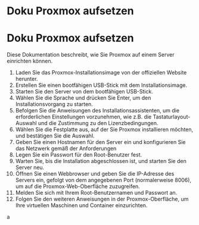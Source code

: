 # Doku Proxmox aufsetzen

# Doku Proxmox aufsetzen

Diese Dokumentation beschreibt, wie Sie Proxmox auf einem Server einrichten können.

1. Laden Sie das Proxmox-Installationsimage von der offiziellen Website herunter.
2. Erstellen Sie einen bootfähigen USB-Stick mit dem Installationsimage.
3. Starten Sie den Server von dem bootfähigen USB-Stick.
4. Wählen Sie die Sprache und drücken Sie Enter, um den Installationsvorgang zu starten.
5. Befolgen Sie die Anweisungen des Installationsassistenten, um die erforderlichen Einstellungen vorzunehmen, wie z.B. die Tastaturlayout-Auswahl und die Zustimmung zu den Lizenzbedingungen.
6. Wählen Sie die Festplatte aus, auf der Sie Proxmox installieren möchten, und bestätigen Sie die Auswahl.
7. Geben Sie einen Hostnamen für den Server ein und konfigurieren Sie das Netzwerk gemäß der Anforderungen
8. Legen Sie ein Passwort für den Root-Benutzer fest.
9. Warten Sie, bis die Installation abgeschlossen ist, und starten Sie den Server neu.
10. Öffnen Sie einen Webbrowser und geben Sie die IP-Adresse des Servers ein, gefolgt von dem angegebenen Port (normalerweise 8006), um auf die Proxmox-Web-Oberfläche zuzugreifen.
11. Melden Sie sich mit Ihrem Root-Benutzernamen und Passwort an.
12. Folgen Sie den weiteren Anweisungen in der Proxmox-Oberfläche, um Ihre virtuellen Maschinen und Container einzurichten.

a